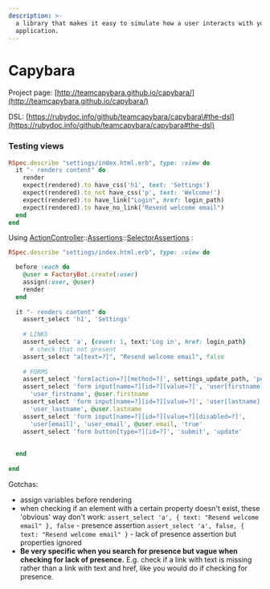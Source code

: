 ```yaml
---
description: >-
  a library that makes it easy to simulate how a user interacts with your
  application.
---
```


# Capybara

Project page: [http://teamcapybara.github.io/capybara/](http://teamcapybara.github.io/capybara/)

DSL: [https://rubydoc.info/github/teamcapybara/capybara\#the-dsl](https://rubydoc.info/github/teamcapybara/capybara#the-dsl)



### Testing views

```ruby
RSpec.describe "settings/index.html.erb", type: :view do
  it "- renders content" do
    render
    expect(rendered).to have_css('h1', text: 'Settings')
    expect(rendered).to_not have_css('p', text: 'Welcome!')
    expect(rendered).to have_link("Login", href: login_path)
    expect(rendered).to have_no_link("Resend welcome email")
  end
end
```



Using  [ActionController](https://apidock.com/rails/ActionController)::[Assertions](https://apidock.com/rails/ActionController/Assertions)::[SelectorAssertions](https://apidock.com/rails/ActionController/Assertions/SelectorAssertions) :

```ruby
RSpec.describe "settings/index.html.erb", type: :view do

  before :each do 
    @user = FactoryBot.create(:user)
    assign(:user, @user)
    render
  end 
  
  it "- renders content" do
    assert_select 'h1', 'Settings'
    
    # LINKS
    assert_select 'a', {count: 1, text:'Log in', href: login_path}
      # check that not present
    assert_select "a[text=?]", "Resend welcome email", false
    
    # FORMS
    assert_select 'form[action=?][method=?]', settings_update_path, 'post' 
    assert_select 'form input[name=?][id=?][value=?]', 'user[firstname]', 
      'user_firstname', @user.firstname
    assert_select 'form input[name=?][id=?][value=?]', 'user[lastname]', 
      'user_lastname', @user.lastname
    assert_select 'form input[name=?][id=?][value=?][disabled=?]', 
      'user[email]', 'user_email', @user.email, 'true'
    assert_select 'form button[type=?][id=?]', 'submit', 'update'
    
      
  end
  
end
```

Gotchas:

* assign variables before rendering
* when checking if an element with a certain property doesn't exist, these 'obvious' way don't work: `assert_select 'a', { text: "Resend welcome email" }, false`  - presence assertion `assert_select 'a', false, { text: "Resend welcome email" }` - lack of presence assertion but properties ignored
* **Be very specific when you search for presence but vague when checking for lack of presence.** E.g. check if a link with text is missing rather than a link with text and href, like you would do if checking for presence. 



